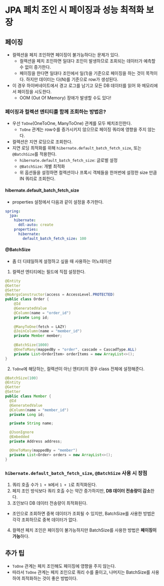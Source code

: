 # JPA 페치 조인 시 페이징과 성능 최적화 보장
## 페이징
* 컬렉션을 페치 조인하면 페이징이 불가능하다는 문제가 있다.
  * 컬렉션을 페치 조인하면 일대다 조인이 발생하므로 조회되는 데이터가 예측할 수 없이 증가한다.
  * 페이징을 한다면 일대다 조인에서 일(1)을 기준으로 페이징을 하는 것이 목적이다. 하지만 데이터는 다(N)를 기준으로 row가 생성된다.
* 이 경우 하이버네이트에서 경고 로그를 남기고 모든 DB 데이터를 읽어 와 메모리에서 페이징을 시도한다.
  * OOM (Out Of Memory) 장애가 발생할 수도 있다!

### 페이징과 컬렉션 엔티티를 함께 조회하는 방법은?
* 우선 `ToOne`(OneToOne, ManyToOne) 관계를 모두 페치조인한다.
  * `ToOne` 관계는 row수를 증가시키지 않으므로 페이징 쿼리에 영향을 주지 않는다.
* 컬렉션은 지연 로딩으로 조회한다.
* 지연 로딩 최적화를 위해 `hibernate.default_batch_fetch_size`, 또는 `@BatchSize`를 적용한다.
  * `hibernate.default_batch_fetch_size`: 글로벌 설정
  * `@BatchSize`: 개별 최적화
  * 위 옵션들을 설정하면 컬렉션이나 프록시 객체들을 한꺼번에 설정한 size 만큼 IN 쿼리로 조회한다.

#### hibernate.default_batch_fetch_size
* properties 설정에서 다음과 같이 설정을 추가한다.
```yaml
spring:
  jpa:
    hibernate:
      ddl-auto: create
    properties:
      hibernate:
        default_batch_fetch_size: 100
```

#### @BatchSize
* 좀 더 디테일하게 설정하고 싶을 때 사용하는 어노테이션

1. 컬렉션 엔티티에는 필드에 직접 설정한다.
```java
@Entity
@Getter
@Setter
@NoArgsConstructor(access = AccessLevel.PROTECTED)
public class Order {
    @Id
    @GeneratedValue
    @Column(name = "order_id")
    private Long id;
    
    @ManyToOne(fetch = LAZY)
    @JoinColumn(name = "member_id")
    private Member member;
    
    @BatchSize(1000)
    @OneToMany(mappedBy = "order", cascade = CascadType.ALL)
    private List<OrderItem> orderItems = new ArrayList<>();
}
```
2. `ToOne`에 해당하는, 컬렉션이 아닌 엔티티의 경우 class 전체에 설정해준다.
```java
@BatchSize(100)
@Entity
@Getter
@Setter
public class Member {
  @Id
  @GeneratedValue
  @Column(name = "member_id")
  private Long id;

  private String name;

  @JsonIgnore
  @Embedded
  private Address address;

  @OneToMany(mappedBy = "member")
  private List<Order> orders = new ArrayList<>();
}
```

### `hibernate.default_batch_fetch_size`, `@BatchSize` 사용 시 장점
1. 쿼리 호출 수가 `1 + N`에서 `1 + 1`로 최적화된다.
2. 페치 조인 방식보다 쿼리 호출 수는 약간 증가하지만, **DB 데이터 전송량이 감소**한다.
3. 조인보다 DB 데이터 전송량이 최적화된다.
  * 조인으로 조회하면 중복 데이터가 조회될 수 있지만, BatchSize를 사용한 방법은 각각 조회하므로 중복 데이터가 없다.
4. 컬렉션 페치 조인은 페이징이 불가능하지만 BatchSize를 사용한 방법은 **페이징이 가능**하다.

## 추가 팁
* `ToOne` 관계는 페치 조인해도 페이징에 영향을 주지 않는다.
* 따라서 `ToOne` 관계는 페치 조인으로 쿼리 수를 줄이고, 나머지는 BatchSize를 사용하여 최적화하는 것이 좋은 방법이다.
